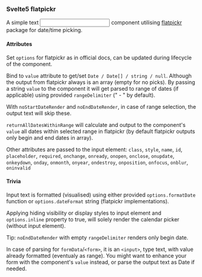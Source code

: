 ### Svelte5 flatpickr
A simple text <input> component utilising [flatpickr](https://flatpickr.js.org/) package for date/time picking.

#### Attributes
Set `options` for flatpickr as in official docs, can be updated during lifecycle of the component.

Bind to `value` attribute to get/set `Date / Date[] / string / null`. Although the output from flatpickr always is an array (empty for no picks).
By passing a string `value` to the component it will get parsed to range of dates (if applicable) using provided `rangeDelimiter` (" - " by default).

With `noStartDateRender` and `noEndDateRender`, in case of range selection, the output text will skip these.

`returnAllDatesWithinRange` will calculate and output to the component's `value` all dates within selected range in flatpickr (by default flatpickr outputs only begin and end dates in array).

Other attributes are passed to the input element:
`class`, `style`, `name`, `id`, `placeholder`, `required`, `onchange`, `onready`, `onopen`, `onclose`, `onupdate`, `onkeydown`, `onday`, `onmonth`, `onyear`, `ondestroy`, `onposition`, `onfocus`, `onblur`, `oninvalid`

#### Trivia
Input text is formatted (visualised) using either provided `options.formatDate` function or `options.dateFormat` string (flatpickr implementations).

Applying hiding visibility or display styles to input element and `options.inline` property to true, will solely render the calendar picker (without input element).

Tip: `noEndDateRender` with empty `rangeDelimiter` renders only begin date.

In case of parsing for `formData`/`<form>`, it is an `<input>`, type text, with value already formatted (eventualy as range). You might want to enhance your form with the component's `value` instead, or parse the output text as Date if needed.
